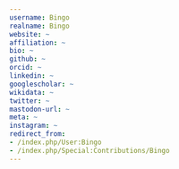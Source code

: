 ```yaml
---
username: Bingo
realname: Bingo
website: ~
affiliation: ~
bio: ~
github: ~
orcid: ~
linkedin: ~
googlescholar: ~
wikidata: ~
twitter: ~
mastodon-url: ~
meta: ~
instagram: ~
redirect_from:
- /index.php/User:Bingo
- /index.php/Special:Contributions/Bingo
---
```

